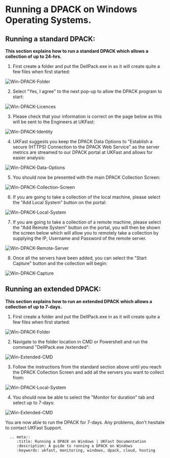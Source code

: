 # Running a DPACK on Windows Operating Systems.

## Running a standard DPACK:

**This section explains how to run a standard DPACK which allows a collection of up to 24-hrs.**

1) First create a folder and put the DellPack.exe in as it will create quite a few files when first started:

![Win-DPACK-Folder](files/Windows/Win_DPACK_Folder.PNG)

2) Select "Yes, I agree" to the next pop-up to allow the DPACK program to start:

![Win-DPACK-Licences](files/Windows/Win_DPACK_Licences.PNG)

3) Please check that your information is correct on the page below as this will be sent to the Engineers at UKFast:

![Win-DPACK-Identity](files/Windows/Win_DPACK_Identity.PNG)

4) UKFast suggests you keep the DPACK Data Options to "Establish a secure (HTTPS) Connection to the DPACK Web Service" as the server metrics are streamed to our DPACK portal at UKFast and allows for easier analysis:

![Win-DPACK-Data-Options](files/Windows/Win_DPACK_Data_Options.PNG)

5) You should now be presented with the main DPACK Collection Screen:

![Win-DPACK-Collection-Screen](files/Windows/Win_DPACK_Collection_Screen.PNG)

6) If you are going to take a collection of the local machine, please select the "Add Local System" button on the portal:

![Win-DPACK-Local-System](files/Windows/Win_DPACK_Local_Server.PNG)

7) If you are going to take a collection of a remote machine, please select the "Add Remote System" button on the portal, you will then be shown the screen below which will allow you to remotely take a collection by supplying the IP, Username and Password of the remote server.

![Win-DPACK-Remote-Server](files/Windows/Win_DPACK_Remote_Server.PNG)

8) Once all the servers have been added, you can select the "Start Capture" button and the collection will begin:

![Win-DPACK-Capture](files/Windows/Win_DPACK_Capture.PNG)

## Running an extended DPACK:

**This section explains how to run an extended DPACK which allows a collection of up to 7-days.**

1) First create a folder and put the DellPack.exe in as it will create quite a few files when first started:

![Win-DPACK-Folder](files/Windows/Win_DPACK_Folder.PNG)

2) Navigate to the folder location in CMD or Powershell and run the command "DellPack.exe /extended":

![Win-Extended-CMD](files/Windows/Windows_Extended/Win_DPACK_CMD.PNG)

3) Follow the instructions from the standard section above until you reach the DPACK Collection Screen and add all the servers you want to collect from:

![Win-DPACK-Local-System](files/Windows/Win_DPACK_Local_Server.PNG)

4) You should now be able to select the "Monitor for duration" tab and select up to 7-days:

![Win-Extended-CMD](files/Windows/Windows_Extended/Win_DPACK_Time.PNG)

You are now able to run the DPACK for 7-days. Any problems, don't hesitate to contact UKFast Support.

```eval_rst
  .. meta::
     :title: Running a DPACK on Windows | UKFast Documentation
     :description: A guide to running a DPACK on Windows
     :keywords: ukfast, monitoring, windows, dpack, cloud, hosting

